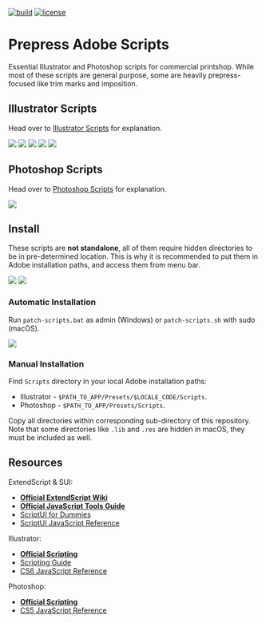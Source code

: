 [![build](https://img.shields.io/travis/com/hendraanggrian/prepress-adobe-scripts)](https://travis-ci.com/hendraanggrian/prepress-adobe-scripts)
[![license](https://img.shields.io/github/license/hendraanggrian/prepress-adobe-scripts)](https://github.com/hendraanggrian/prepress-adobe-scripts/blob/main/LICENSE)

Prepress Adobe Scripts
======================

Essential Illustrator and Photoshop scripts for commercial printshop. While most of these scripts are general purpose, some are heavily prepress-focused like trim marks and imposition.

Illustrator Scripts
-------------------

Head over to [Illustrator Scripts](Illustrator%20Scripts) for explanation.

![](art/ai-add-trim-marks.png)
![](art/ai-step-and-repeat.png)
![](art/ai-relink-multipage.png)
![](art/ai-numerize.png)
![](art/ai-impose.png)

Photoshop Scripts
-----------------

Head over to [Photoshop Scripts](Photoshop%20Scripts) for explanation.

![](art/psd-add-bleed.png)

Install
-------

These scripts are **not standalone**, all of them require hidden directories to be in pre-determined location. This is why it is recommended to put them in Adobe installation paths, and access them from menu bar.

![](art/scripts-menu-illustrator.png)
![](art/scripts-menu-photoshop.png)

### Automatic Installation

Run `patch-scripts.bat` as admin (Windows) or `patch-scripts.sh` with sudo (macOS).

![](art/patch-scripts.png)

### Manual Installation

Find `Scripts` directory in your local Adobe installation paths:
* Illustrator - `$PATH_TO_APP/Presets/$LOCALE_CODE/Scripts`.
* Photoshop - `$PATH_TO_APP/Presets/Scripts`.

Copy all directories within corresponding sub-directory of this repository.
Note that some directories like `.lib` and `.res` are hidden in macOS, they must be included as well.

Resources
---------

ExtendScript & SUI:
* [**Official ExtendScript Wiki**](https://github.com/ExtendScript/wiki/wiki)
* [**Official JavaScript Tools Guide**](https://wwwimages2.adobe.com/content/dam/acom/en/devnet/scripting/pdfs/javascript_tools_guide.pdf)
* [ScriptUI for Dummies](https://adobeindd.com/view/publications/a0207571-ff5b-4bbf-a540-07079bd21d75/92ra/publication-web-resources/pdf/scriptui-2-16-j.pdf)
* [ScriptUI JavaScript Reference](http://jongware.mit.edu/scriptuihtml/Sui/index_1.html)

Illustrator:
* [**Official Scripting**](https://www.adobe.com/devnet/illustrator/scripting.html)
* [Scripting Guide](https://ai-scripting.docsforadobe.dev/)
* [CS6 JavaScript Reference](http://jongware.mit.edu/iljscs6html/iljscs6/inxx.html)

Photoshop:
* [**Official Scripting**](https://www.adobe.com/devnet/photoshop/scripting.html)
* [CS5 JavaScript Reference](http://jongware.mit.edu/pscs5js_html/psjscs5/inxx.html)
